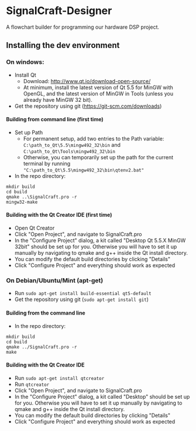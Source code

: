 # SignalCraft-Designer

A flowchart builder for programming our hardware DSP project.

## Installing the dev environment

### On windows:
- Install Qt
  - Download: http://www.qt.io/download-open-source/
  - At minimum, install the latest version of Qt 5.5 for MinGW with OpenGL, and the latest version of MinGW in Tools (unless you already have MinGW 32 bit).
- Get the repository using git (https://git-scm.com/downloads)

#### Building from command line (first time)
- Set up Path
  - For permanent setup, add two entries to the Path variable: `C:\path_to_Qt\5.5\mingw492_32\bin` and `C:\path_to_Qt\Tools\mingw492_32\bin`
  - Otherwise, you can temporarily set up the path for the current terminal by running `"C:\path_to_Qt\5.5\mingw492_32\bin\qtenv2.bat"`
- In the repo directory:
```
mkdir build
cd build
qmake ..\SignalCraft.pro -r
mingw32-make
```

#### Building with the Qt Creator IDE (first time)
- Open Qt Creator
- Click "Open Project", and navigate to SignalCraft.pro
- In the "Configure Project" dialog, a kit called "Desktop Qt 5.5.X MinGW 32bit" should be set up for you. Otherwise you will have to set it up manually by navigating to qmake and g++ inside the Qt install directory.
- You can modify the default build directories by clicking "Details"
- Click "Configure Project" and everything should work as expected

### On Debian/Ubuntu/Mint (apt-get)

- Run `sudo apt-get install build-essential qt5-default`
- Get the repository using git (`sudo apt-get install git`)

#### Building from the command line

- In the repo directory:
```
mkdir build
cd build
qmake ../SignalCraft.pro -r
make
```

#### Building with the Qt Creator IDE

- Run `sudo apt-get install qtcreator`
- Run `qtcreator`
- Click "Open Project", and navigate to SignalCraft.pro
- In the "Configure Project" dialog, a kit called "Desktop" should be set up for you. Otherwise you will have to set it up manually by navigating to qmake and g++ inside the Qt install directory.
- You can modify the default build directories by clicking "Details"
- Click "Configure Project" and everything should work as expected
